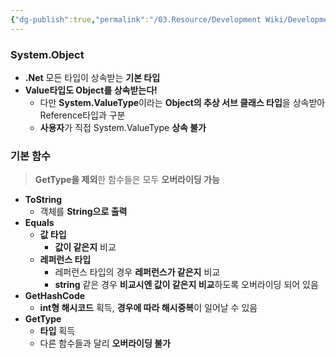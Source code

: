 ```yaml
---
{"dg-publish":true,"permalink":"/03.Resource/Development Wiki/Development Wiki (Sources)/CSharp System.Object/","noteIcon":"","created":"2024-10-01T11:42:45.000+09:00","updated":"2025-07-19T22:58:36.953+09:00"}
---
```


### System.Object
* **.Net** 모든 타입이 상속받는 **기본 타입**
* **Value타입도 Object를 상속받는다!**
	* 다만 **System.ValueType**이라는 **Object의 추상 서브 클래스 타입**을 상속받아 Reference타입과 구분
	* **사용자**가 직접 System.ValueType **상속 불가**
### 기본 함수
> **GetType을 제외**한 함수들은 모두 **오버라이딩 가능**

* **ToString**
	* 객체를 **String으로 출력**
* **Equals**
	* **값 타입**
		* **값이 같은지** 비교
	* **레퍼런스 타입**
		* 레퍼런스 타입의 경우 **레퍼런스가 같은지** 비교
		* **string** 같은 경우 **비교시엔 값이 같은지 비교**하도록 오버라이딩 되어 있음
* **GetHashCode**
	* **int형 해시코드** 획득, **경우에 따라 해시중복**이 일어날 수 있음
* **GetType**
	* **타입** 획득
	* 다른 함수들과 달리 **오버라이딩 불가**